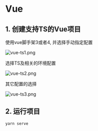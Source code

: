 # Vue

## 1. 创建支持TS的Vue项目

使用vue脚手架3或者4, 并选择手动指定配置

![vue-ts1.png](https://user-gold-cdn.xitu.io/2020/2/10/1702c63254a8ece4?w=485&h=312&f=png&s=12860)

选择TS及相关的环境配置

![vue-ts2.png](https://user-gold-cdn.xitu.io/2020/2/10/1702c6bd6b385c4b?w=502&h=245&f=png&s=12544)

其它配置的选择

![vue-ts3.png](https://user-gold-cdn.xitu.io/2020/2/10/1702c7a648aae2bc?w=1151&h=227&f=png&s=29509)


## 2. 运行项目

```bash
yarn serve
```